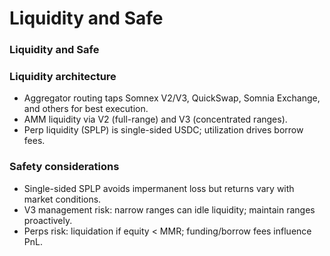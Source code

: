 # Liquidity and Safe

### Liquidity and Safe

### Liquidity architecture

* Aggregator routing taps Somnex V2/V3, QuickSwap, Somnia Exchange, and others for best execution.
* AMM liquidity via V2 (full-range) and V3 (concentrated ranges).
* Perp liquidity (SPLP) is single-sided USDC; utilization drives borrow fees.

### Safety considerations

* Single-sided SPLP avoids impermanent loss but returns vary with market conditions.
* V3 management risk: narrow ranges can idle liquidity; maintain ranges proactively.
* Perps risk: liquidation if equity < MMR; funding/borrow fees influence PnL.
